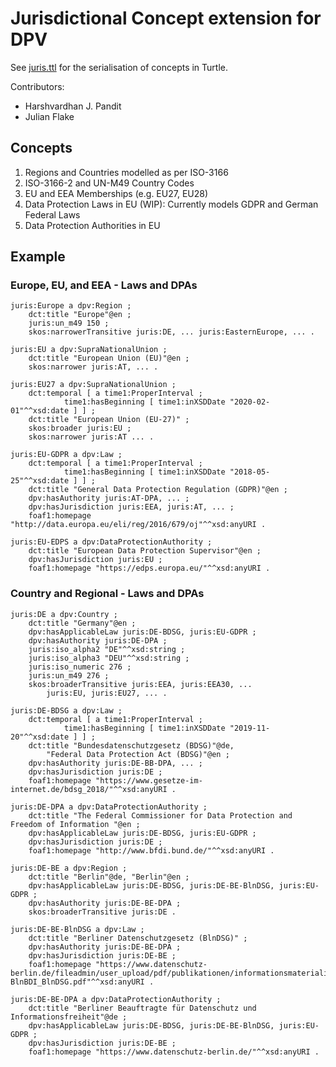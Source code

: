 # Jurisdictional Concept extension for DPV

See [juris.ttl](./juris.ttl) for the serialisation of concepts in Turtle. 

Contributors:
* Harshvardhan J. Pandit
* Julian Flake

## Concepts

1. Regions and Countries modelled as per ISO-3166
2. ISO-3166-2 and UN-M49 Country Codes
3. EU and EEA Memberships (e.g. EU27, EU28)
4. Data Protection Laws in EU (WIP): Currently models GDPR and German Federal Laws
5. Data Protection Authorities in EU

## Example

### Europe, EU, and EEA - Laws and DPAs

```
juris:Europe a dpv:Region ;
    dct:title "Europe"@en ;
    juris:un_m49 150 ;
    skos:narrowerTransitive juris:DE, ... juris:EasternEurope, ... .

juris:EU a dpv:SupraNationalUnion ;
    dct:title "European Union (EU)"@en ;
    skos:narrower juris:AT, ... .

juris:EU27 a dpv:SupraNationalUnion ;
    dct:temporal [ a time1:ProperInterval ;
            time1:hasBeginning [ time1:inXSDDate "2020-02-01"^^xsd:date ] ] ;
    dct:title "European Union (EU-27)" ;
    skos:broader juris:EU ;
    skos:narrower juris:AT ... .

juris:EU-GDPR a dpv:Law ;
    dct:temporal [ a time1:ProperInterval ;
            time1:hasBeginning [ time1:inXSDDate "2018-05-25"^^xsd:date ] ] ;
    dct:title "General Data Protection Regulation (GDPR)"@en ;
    dpv:hasAuthority juris:AT-DPA, ... ;
    dpv:hasJurisdiction juris:EEA, juris:AT, ... ;
    foaf1:homepage "http://data.europa.eu/eli/reg/2016/679/oj"^^xsd:anyURI .

juris:EU-EDPS a dpv:DataProtectionAuthority ;
    dct:title "European Data Protection Supervisor"@en ;
    dpv:hasJurisdiction juris:EU ;
    foaf1:homepage "https://edps.europa.eu/"^^xsd:anyURI .
```

### Country and Regional - Laws and DPAs

```
juris:DE a dpv:Country ;
    dct:title "Germany"@en ;
    dpv:hasApplicableLaw juris:DE-BDSG, juris:EU-GDPR ;
    dpv:hasAuthority juris:DE-DPA ;
    juris:iso_alpha2 "DE"^^xsd:string ;
    juris:iso_alpha3 "DEU"^^xsd:string ;
    juris:iso_numeric 276 ;
    juris:un_m49 276 ;
    skos:broaderTransitive juris:EEA, juris:EEA30, ... 
        juris:EU, juris:EU27, ... .

juris:DE-BDSG a dpv:Law ;
    dct:temporal [ a time1:ProperInterval ;
            time1:hasBeginning [ time1:inXSDDate "2019-11-20"^^xsd:date ] ] ;
    dct:title "Bundesdatenschutzgesetz (BDSG)"@de,
        "Federal Data Protection Act (BDSG)"@en ;
    dpv:hasAuthority juris:DE-BB-DPA, ... ;
    dpv:hasJurisdiction juris:DE ;
    foaf1:homepage "https://www.gesetze-im-internet.de/bdsg_2018/"^^xsd:anyURI .

juris:DE-DPA a dpv:DataProtectionAuthority ;
    dct:title "The Federal Commissioner for Data Protection and Freedom of Information "@en ;
    dpv:hasApplicableLaw juris:DE-BDSG, juris:EU-GDPR ;
    dpv:hasJurisdiction juris:DE ;
    foaf1:homepage "http://www.bfdi.bund.de/"^^xsd:anyURI .

juris:DE-BE a dpv:Region ;
    dct:title "Berlin"@de, "Berlin"@en ;
    dpv:hasApplicableLaw juris:DE-BDSG, juris:DE-BE-BlnDSG, juris:EU-GDPR ;
    dpv:hasAuthority juris:DE-BE-DPA ;
    skos:broaderTransitive juris:DE .

juris:DE-BE-BlnDSG a dpv:Law ;
    dct:title "Berliner Datenschutzgesetz (BlnDSG)" ;
    dpv:hasAuthority juris:DE-BE-DPA ;
    dpv:hasJurisdiction juris:DE-BE ;
    foaf1:homepage "https://www.datenschutz-berlin.de/fileadmin/user_upload/pdf/publikationen/informationsmaterialien/2018-BlnBDI_BlnDSG.pdf"^^xsd:anyURI .

juris:DE-BE-DPA a dpv:DataProtectionAuthority ;
    dct:title "Berliner Beauftragte für Datenschutz und Informationsfreiheit"@de ;
    dpv:hasApplicableLaw juris:DE-BDSG, juris:DE-BE-BlnDSG, juris:EU-GDPR ;
    dpv:hasJurisdiction juris:DE-BE ;
    foaf1:homepage "https://www.datenschutz-berlin.de/"^^xsd:anyURI .
```